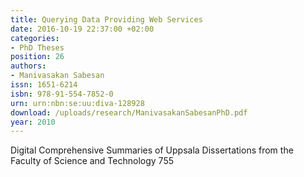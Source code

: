 ```yaml
---
title: Querying Data Providing Web Services
date: 2016-10-19 22:37:00 +02:00
categories:
- PhD Theses
position: 26
authors:
- Manivasakan Sabesan
issn: 1651-6214
isbn: 978-91-554-7852-0
urn: urn:nbn:se:uu:diva-128928
download: /uploads/research/ManivasakanSabesanPhD.pdf
year: 2010
---
```


Digital Comprehensive Summaries of Uppsala Dissertations from the Faculty of Science and Technology 755
